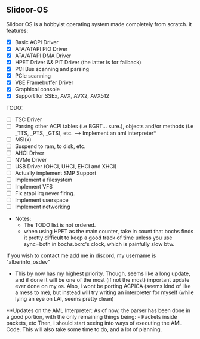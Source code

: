 Slidoor-OS
------------------------------------------------
Slidoor OS is a hobbyist operating system made completely from scratch.
it features:
- [x] Basic ACPI Driver
- [x] ATA/ATAPI PIO Driver
- [x] ATA/ATAPI DMA Driver
- [x] HPET Driver && PIT Driver (the latter is for fallback)
- [x] PCI Bus scanning and parsing
- [x] PCIe scanning
- [x] VBE Framebuffer Driver
- [x] Graphical console
- [x] Support for SSEx, AVX, AVX2, AVX512

TODO:
- [ ] TSC Driver
- [ ] Parsing other ACPI tables (i.e BGRT... sure.), objects and/or methods (i.e _TTS, _PTS, _GTS), etc. --> Implement an aml interpreter*
- [ ] MSI(x)
- [ ] Suspend to ram, to disk, etc.
- [ ] AHCI Driver
- [ ] NVMe Driver
- [ ] USB Driver (OHCI, UHCI, EHCI and XHCI)
- [ ] Actually implement SMP Support
- [ ] Implement a filesystem
- [ ] Implement VFS
- [ ] Fix atapi irq never firing.
- [ ] Implement userspace
- [ ] Implement networking

- Notes:
	- The TODO list is not ordered.
	- when using HPET as the main counter, take in count that bochs finds it pretty difficult to keep a good track of time unless you use sync=both in bochs.bxrc's clock, which is painfully slow btw.

If you wish to contact me add me in discord, my username is "alberinfo_osdev"

* This by now has my highest priority. Though, seems like a long update, and if done it will be one of the most (if not the most) important update ever done on my os. Also, i wont be porting ACPICA (seems kind of like a mess to me), but instead will try writing an interpreter for myself (while lying an eye on LAI, seems pretty clean)

**Updates on the AML Interpreter: As of now, the parser has been done in a good portion, with the only remaining things being:
	- Packets inside packets, etc
Then, i should start seeing into ways of executing the AML Code. This will also take some time to do, and a lot of planning.
